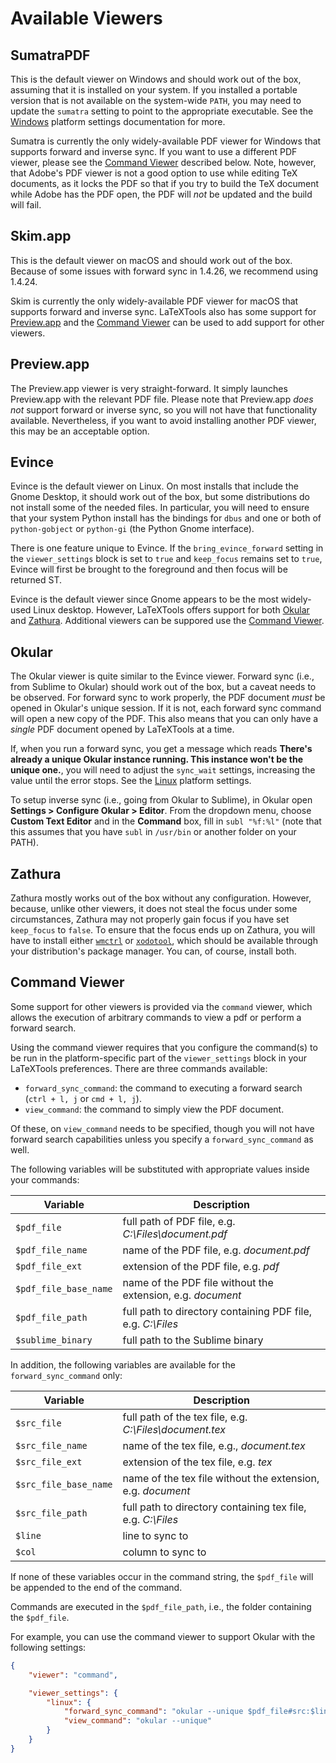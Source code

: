 # Available Viewers

## SumatraPDF

This is the default viewer on Windows and should work out of the box, assuming that it is installed on your system. If you installed a portable version that is not available on the system-wide `PATH`, you may need to update the `sumatra` setting to point to the appropriate executable. See the [Windows](settings.md#windows) platform settings documentation for more.

Sumatra is currently the only widely-available PDF viewer for Windows that supports forward and inverse sync. If you want to use a different PDF viewer, please see the [Command Viewer](#command-viewer) described below. Note, however, that Adobe's PDF viewer is not a good option to use while editing TeX documents, as it locks the PDF so that if you try to build the TeX document while Adobe has the PDF open, the PDF will *not* be updated and the build will fail.

## Skim.app

This is the default viewer on macOS and should work out of the box. Because of some issues with forward sync in 1.4.26, we recommend using 1.4.24.

Skim is currently the only widely-available PDF viewer for macOS that supports forward and inverse sync. LaTeXTools also has some support for [Preview.app](#preview.app) and the [Command Viewer](#command-viewer) can be used to add support for other viewers.

## Preview.app

The Preview.app viewer is very straight-forward. It simply launches Preview.app with the relevant PDF file. Please note that Preview.app *does not* support forward or inverse sync, so you will not have that functionality available. Nevertheless, if you want to avoid installing another PDF viewer, this may be an acceptable option.

## Evince

Evince is the default viewer on Linux. On most installs that include the Gnome Desktop, it should work out of the box, but some distributions do not install some of the needed files. In particular, you will need to ensure that your system Python install has the bindings for `dbus` and one or both of `python-gobject` or `python-gi` (the Python Gnome interface).

There is one feature unique to Evince. If the `bring_evince_forward` setting in the `viewer_settings` block is set to `true` and `keep_focus` remains set to `true`, Evince will first be brought to the foreground and then focus will be returned ST.

Evince is the default viewer since Gnome appears to be the most widely-used Linux desktop. However, LaTeXTools offers support for both [Okular](#okular) and [Zathura](#zathura). Additional viewers can be suppored use the [Command Viewer](#command-viewer).

## Okular

The Okular viewer is quite similar to the Evince viewer. Forward sync (i.e., from Sublime to Okular) should work out of the box, but a caveat needs to be observed. For forward sync to work properly, the PDF document *must* be opened in Okular's unique session. If it is not, each forward sync command will open a new copy of the PDF. This also means that you can only have a *single* PDF document opened by LaTeXTools at a time.

If, when you run a forward sync, you get a message which reads **There's already a unique Okular instance running. This instance won't be the unique one.**, you will need to adjust the `sync_wait` settings, increasing the value until the error stops. See the [Linux](settings.md#linux) platform settings.

To setup inverse sync (i.e., going from Okular to Sublime), in Okular open **Settings > Configure Okular > Editor**. From the dropdown menu, choose **Custom Text Editor** and in the **Command** box, fill in `subl "%f:%l"` (note that this assumes that you have `subl` in `/usr/bin` or another folder on your PATH).

## Zathura

Zathura mostly works out of the box without any configuration. However, because, unlike other viewers, it does not steal the focus under some circumstances, Zathura may not properly gain focus if you have set `keep_focus` to `false`. To ensure that the focus ends up on Zathura, you will have to install either [`wmctrl`](https://sites.google.com/site/tstyblo/wmctrl) or [`xodotool`](http://www.semicomplete.com/projects/xdotool/), which should be available through your distribution's package manager. You can, of course, install both.

## Command Viewer

Some support for other viewers is provided via the `command` viewer, which allows the execution of arbitrary commands to view a pdf or perform a forward search.

Using the command viewer requires that you configure the command(s) to be run in the platform-specific part of the `viewer_settings` block in your LaTeXTools preferences. There are three commands available:

 * `forward_sync_command`: the command to executing a forward search (`ctrl + l, j` or `cmd + l, j`).
 * `view_command`: the command to simply view the PDF document.

Of these, on `view_command` needs to be specified, though you will not have forward search capabilities unless you specify a `forward_sync_command` as well.

The following variables will be substituted with appropriate values inside your commands:

|Variable|Description|
|---------------------|--------------------------------------------------------|
|`$pdf_file`          | full path of PDF file, e.g. _C:\\Files\\document.pdf_|
|`$pdf_file_name`     | name of the PDF file, e.g. _document.pdf_|
|`$pdf_file_ext`      | extension of the PDF file, e.g. _pdf_|
|`$pdf_file_base_name`| name of the PDF file without the extension, e.g. _document_|
|`$pdf_file_path`     | full path to directory containing PDF file, e.g. _C:\\Files_|
|`$sublime_binary`    | full path to the Sublime binary|

In addition, the following variables are available for the `forward_sync_command` only:

|Variable|Description|
|---------------------|--------------------------------------------------------|
|`$src_file`          | full path of the tex file, e.g. _C:\\Files\\document.tex_|
|`$src_file_name`     | name of the tex file, e.g., _document.tex_|
|`$src_file_ext`      | extension of the tex file, e.g. _tex_|
|`$src_file_base_name`| name of the tex file without the extension, e.g. _document_|
|`$src_file_path`     | full path to directory containing tex file, e.g. _C:\\Files_|
|`$line`              | line to sync to|
|`$col`               | column to sync to|

If none of these variables occur in the command string, the `$pdf_file` will be appended to the end of the command.

Commands are executed in the `$pdf_file_path`, i.e., the folder containing the `$pdf_file`.

For example, you can use the command viewer to support Okular with the following settings:

```json
{
	"viewer": "command",

	"viewer_settings": {
		"linux": {
			"forward_sync_command": "okular --unique $pdf_file#src:$line$src_file",
			"view_command": "okular --unique"
		}
	}
}
```